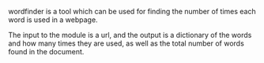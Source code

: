 wordfinder is a tool which can be used for finding the number of times each word is used in a webpage.

The input to the module is a url, and the output is a dictionary of the words and how many times they are used, as well as the total number of words found in the document.  
